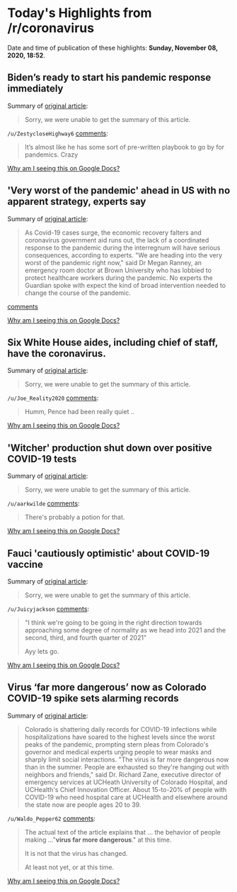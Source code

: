 # Today's Highlights from /r/coronavirus

Date and time of publication of these highlights: **Sunday, November 08, 2020, 18:52**.

## Biden’s ready to start his pandemic response immediately

Summary of [original article](https://www.statnews.com/2020/11/07/biden-to-start-pandemic-response-immediately/?utm_content=buffer9402a&utm_medium=social&utm_source=twitter&utm_campaign=twitter_organic):

> Sorry, we were unable to get the summary of this article.

`/u/ZestycloseHighway6` [comments](https://www.reddit.com/r/Coronavirus/comments/jqhbgo/bidens_ready_to_start_his_pandemic_response/):

> It’s almost like he has some sort of pre-written playbook to go by for pandemics. Crazy

[Why am I seeing this on Google Docs?](https://docs.google.com/document/d/1Dc6We63vOXIZsc0op-Bt4abqkYjXzOigalQqFxmvvbM/edit?usp=sharing)

## 'Very worst of the pandemic' ahead in US with no apparent strategy, experts say

Summary of [original article](https://www.theguardian.com/world/2020/nov/08/coronavirus-pandemic-trump-biden-strategy-experts):

> As Covid-19 cases surge, the economic recovery falters and coronavirus government aid runs out, the lack of a coordinated response to the pandemic during the interregnum will have serious consequences, according to experts. "We are heading into the very worst of the pandemic right now," said Dr Megan Ranney, an emergency room doctor at Brown University who has lobbied to protect healthcare workers during the pandemic. No experts the Guardian spoke with expect the kind of broad intervention needed to change the course of the pandemic.

[comments](https://www.reddit.com/r/Coronavirus/comments/jqafnf/very_worst_of_the_pandemic_ahead_in_us_with_no/)

[Why am I seeing this on Google Docs?](https://docs.google.com/document/d/1Dc6We63vOXIZsc0op-Bt4abqkYjXzOigalQqFxmvvbM/edit?usp=sharing)

## Six White House aides, including chief of staff, have the coronavirus.

Summary of [original article](https://www.nytimes.com/2020/11/06/us/politics/six-white-house-aides-including-trumps-chief-of-staff-have-the-coronavirus.html):

> Sorry, we were unable to get the summary of this article.

`/u/Joe_Reality2020` [comments](https://www.reddit.com/r/Coronavirus/comments/jqlfrw/six_white_house_aides_including_chief_of_staff/):

> Humm, Pence had been really quiet ..

[Why am I seeing this on Google Docs?](https://docs.google.com/document/d/1Dc6We63vOXIZsc0op-Bt4abqkYjXzOigalQqFxmvvbM/edit?usp=sharing)

## 'Witcher' production shut down over positive COVID-19 tests

Summary of [original article](https://www.upi.com/Entertainment_News/TV/2020/11/08/Witcher-production-shut-down-over-positive-COVID-19-tests/8921604862031/):

> Sorry, we were unable to get the summary of this article.

`/u/aarkwilde` [comments](https://www.reddit.com/r/Coronavirus/comments/jqhy3x/witcher_production_shut_down_over_positive/):

> There's probably a potion for that.

[Why am I seeing this on Google Docs?](https://docs.google.com/document/d/1Dc6We63vOXIZsc0op-Bt4abqkYjXzOigalQqFxmvvbM/edit?usp=sharing)

## Fauci 'cautiously optimistic' about COVID-19 vaccine

Summary of [original article](https://bronx.news12.com/fauci-cautiously-optimistic-about-covid-vaccine):

> Sorry, we were unable to get the summary of this article.

`/u/Juicyjackson` [comments](https://www.reddit.com/r/Coronavirus/comments/jqh7re/fauci_cautiously_optimistic_about_covid19_vaccine/):

> "I think we're going to be going in the right direction towards approaching some degree of normality as we head into 2021 and the second, third, and fourth quarter of 2021"
> 
> Ayy lets go.

[Why am I seeing this on Google Docs?](https://docs.google.com/document/d/1Dc6We63vOXIZsc0op-Bt4abqkYjXzOigalQqFxmvvbM/edit?usp=sharing)

## Virus ‘far more dangerous’ now as Colorado COVID-19 spike sets alarming records

Summary of [original article](http://www.uchealth.org/today/virus-far-more-dangerous-now-as-colorado-covid-19-spike-sets-alarming-records/?mobile=1/):

> Colorado is shattering daily records for COVID-19 infections while hospitalizations have soared to the highest levels since the worst peaks of the pandemic, prompting stern pleas from Colorado's governor and medical experts urging people to wear masks and sharply limit social interactions. "The virus is far more dangerous now than in the summer. People are exhausted so they're hanging out with neighbors and friends," said Dr. Richard Zane, executive director of emergency services at UCHeath University of Colorado Hospital, and UCHealth's Chief Innovation Officer. About 15-to-20% of people with COVID-19 who need hospital care at UCHealth and elsewhere around the state now are people ages 20 to 39.

`/u/Waldo_Pepper62` [comments](https://www.reddit.com/r/Coronavirus/comments/jqjmwx/virus_far_more_dangerous_now_as_colorado_covid19/):

> The actual text of the article explains that ... the behavior of people making ..."**virus far more dangerous**." at this time. 
> 
> It is not that the virus has changed.
> 
> At least not yet, or at this time.

[Why am I seeing this on Google Docs?](https://docs.google.com/document/d/1Dc6We63vOXIZsc0op-Bt4abqkYjXzOigalQqFxmvvbM/edit?usp=sharing)

